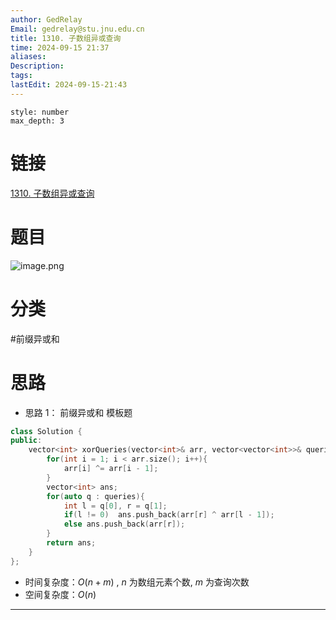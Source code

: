 ```yaml
---
author: GedRelay
Email: gedrelay@stu.jnu.edu.cn
title: 1310. 子数组异或查询
time: 2024-09-15 21:37
aliases: 
Description: 
tags: 
lastEdit: 2024-09-15-21:43
---
```


```toc
style: number
max_depth: 3
```

# 链接
[1310. 子数组异或查询](https://leetcode.cn/problems/xor-queries-of-a-subarray/) 

# 题目
![image.png](https://ged-pic-bed.oss-cn-guangzhou.aliyuncs.com/img/202409152137388.png)


# 分类
#前缀异或和 

# 思路
- 思路 1：
前缀异或和
模板题


```cpp
class Solution {
public:
    vector<int> xorQueries(vector<int>& arr, vector<vector<int>>& queries) {
		for(int i = 1; i < arr.size(); i++){
			arr[i] ^= arr[i - 1];
		}
		vector<int> ans;
		for(auto q : queries){
            int l = q[0], r = q[1];
            if(l != 0)  ans.push_back(arr[r] ^ arr[l - 1]);
            else ans.push_back(arr[r]);
        }
        return ans;
    }
};
```


- 时间复杂度：${O\left( n+m \right)  }$ , ${n }$ 为数组元素个数, ${m }$ 为查询次数
- 空间复杂度：${O\left( n \right)  }$ 


---

